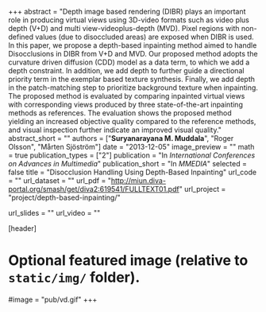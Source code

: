 +++
abstract = "Depth image based rendering (DIBR) plays an important role in producing virtual views using 3D-video formats such as video plus depth (V+D) and multi view-videoplus-depth (MVD). Pixel regions with non-defined values (due to disoccluded areas) are exposed when DIBR is used. In this paper, we propose a depth-based inpainting method aimed to handle Disocclusions in DIBR from V+D and MVD. Our proposed method adopts the curvature driven diffusion (CDD) model as a data term, to which we add a depth constraint. In addition, we add depth to further guide a directional priority term in the exemplar based texture synthesis. Finally, we add depth in the patch-matching step to prioritize background texture when inpainting. The proposed method is evaluated by comparing inpainted virtual views with corresponding views produced by three state-of-the-art inpainting methods as references. The evaluation shows the proposed method yielding an increased objective quality compared to the reference methods, and visual inspection further indicate an improved visual quality."   
abstract_short = ""
authors = ["**Suryanarayana M. Muddala**", "Roger Olsson", "Mårten Sjöström"]
date = "2013-12-05"
image_preview = ""
math = true
publication_types = ["2"]
publication = "In *International Conferences on Advances in Multimedia*"
publication_short = "In *MMEDIA*"
selected = false
title = "Disocclusion Handling Using Depth-Based Inpainting"
url_code = ""
url_dataset = ""
url_pdf = "http://miun.diva-portal.org/smash/get/diva2:619541/FULLTEXT01.pdf"
url_project = "project/depth-based-inpainting/"

url_slides = ""
url_video = ""

[header]
# Optional featured image (relative to `static/img/` folder).
#image = "pub/vd.gif"
+++
